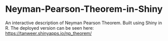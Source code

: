 # Neyman-Pearson-Theorem-in-Shiny
An interactive description of Neyman Pearson Theorem. Built using Shiny in R. The deployed version can be seen here: https://tanweer.shinyapps.io/np_theorem/
